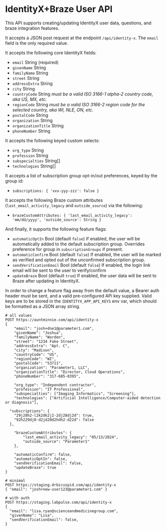 IdentityX+Braze User API
===

This API supports creating/updating IdentityX user data, questions, and braze integration features.

It accepts a JSON post request at the endpoint `/api/identity-x`. The `email` field is the only required value.

It accepts the following core IdentityX fields:
- `email` String (required)
- `givenName` String
- `familyName` String
- `street` String
- `addressExtra` String
- `city` String
- `countryCode` String _must be a valid ISO 3166-1 alpha-2 country code, aka US, MX, etc._
- `regionCode` String _must be a valid ISO 3166-2 region code for the selected country, aka WI, NLE, ON, etc._
- `postalCode` String
- `organization` String
- `organizationTitle` String
- `phoneNumber` String

It accepts the following keyed custom selects:
- `org_type` String
- `profession` String
- `subspecialties` String[]
- `technologies` String[]

It accepts a list of subscription group opt-in/out preferences, keyed by the group id:
- `subscriptions: { 'xxx-yyy-zzz': false }`

It accepts the following Braze custom attributes (`last_email_activity_legacy` and `outside_source`) via the following:
- `brazeCustomAttributes: { 'last_email_activity_legacy': 'mm/dd/yyyy', 'outside_source': String }`

And finally, it supports the following feature flags:
- `automaticOptIn` Bool (default `false`) If enabled, the user will be automatically added to the default subscription group. Overrides preference for group in `subscriptionGroups` if present.
- `automaticConfirm` Bool (default `false`) If enabled, the user will be marked as verified and opted out of the unconfirmed subscription group.
- `sendVerificationEmail` Bool (default `false`) If enabled, the login link email will be sent to the user to verify/confirm
- `updateBraze` Bool (default `true`) If enabled, the user data will be sent to Braze after updating in IdentityX.

In order to change a feature flag away from the default value, a Bearer auth header must be sent, and a valid pre-configured APi key supplied. Valid keys are to be stored in the `IDENTITYX_APP_API_KEYS` env var, which should be formatted as a JSON array string.


```
# all values
POST https://auntminnie.com/api/identity-x
{
	"email": "josh+dne1@parameter1.com",
	"givenName": "Joshua",
	"familyName": "Worden",
	"street": "1234 Fake Street",
	"addressExtra": "Apt. C",
	"city": "Madison",
	"countryCode": "US",
	"regionCode": "WI",
	"postalCode": "53711",
	"organization": "Parameter1, LLC",
	"organizationTitle": "Director, Cloud Operations",
	"phoneNumber": "317-605-0395",

	"org_type": "Independent contractor",
	"profession": "IT Professional",
	"subspecialties": ["Imaging Informatics", "Screening"],
	"technologies": ["Artificial Intelligence/Computer-aided detection or diagnosis"],

  "subscriptions": {
    "29j28h2-l2k2dk2j2-2dj28dj2d": true,
    "92h229dj0-d2jd20d2hdh2-d22d": false
  },

	"brazeCustomAttributes": {
		"last_email_activity_legacy": "05/13/2024",
		"outside_source": "Parameter1"
	},

	"automaticConfirm": false,
	"automaticOptIn": false,
	"sendVerificationEmail": false,
	"updateBraze": true
}
```

```
# minimal
POST https://staging.drbicuspid.com/api/identity-x
{ "email": "josh+new-user123@parameter1.com" }
```

```
# with auth
POST https://staging.labpulse.com/api/identity-x
{
  "email": "lisa.ryan@scienceandmedicinegroup.com",
  "givenName": "Lisa",
  "sendVerificationEmail": false,
}
```
